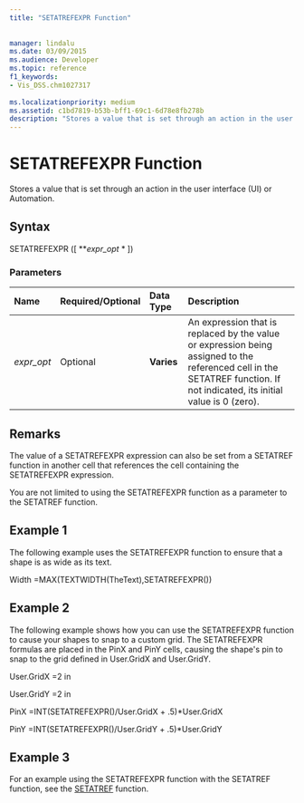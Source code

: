 ```yaml
---
title: "SETATREFEXPR Function"
 
 
manager: lindalu
ms.date: 03/09/2015
ms.audience: Developer
ms.topic: reference
f1_keywords:
- Vis_DSS.chm1027317
 
ms.localizationpriority: medium
ms.assetid: c1bd7819-b53b-bff1-69c1-6d78e8fb278b
description: "Stores a value that is set through an action in the user interface (UI) or Automation."
---
```


# SETATREFEXPR Function

Stores a value that is set through an action in the user interface (UI) or Automation.
  
## Syntax

SETATREFEXPR ([ ***expr_opt* * ])
  
### Parameters

|**Name**|**Required/Optional**|**Data Type**|**Description**|
|:-----|:-----|:-----|:-----|
| *expr_opt* <br/> |Optional  <br/> |**Varies** <br/> |An expression that is replaced by the value or expression being assigned to the referenced cell in the SETATREF function. If not indicated, its initial value is 0 (zero). |

## Remarks

The value of a SETATREFEXPR expression can also be set from a SETATREF function in another cell that references the cell containing the SETATREFEXPR expression.
  
You are not limited to using the SETATREFEXPR function as a parameter to the SETATREF function.
  
## Example 1

The following example uses the SETATREFEXPR function to ensure that a shape is as wide as its text.
  
Width =MAX(TEXTWIDTH(TheText),SETATREFEXPR())
  
## Example 2

The following example shows how you can use the SETATREFEXPR function to cause your shapes to snap to a custom grid. The SETATREFEXPR formulas are placed in the PinX and PinY cells, causing the shape's pin to snap to the grid defined in User.GridX and User.GridY.
  
User.GridX =2 in
  
User.GridY =2 in
  
PinX =INT(SETATREFEXPR()/User.GridX + .5)\*User.GridX
  
PinY =INT(SETATREFEXPR()/User.GridY + .5)\*User.GridY
  
## Example 3

For an example using the SETATREFEXPR function with the SETATREF function, see the [SETATREF](setatref-function.md) function.
  